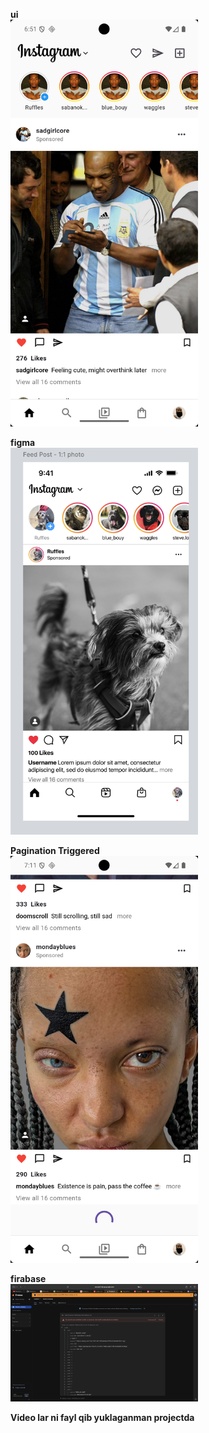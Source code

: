 **ui**
<br>
<img src="images_readme/1.png" width="300">

**figma**
<br>
<img src="images_readme/3.png" width="300">

**Pagination Triggered**
<br>
<img src="images_readme/4.png" width="300">

**firabase**
<br>
<img src="images_readme/2.png" width="300">

**Video lar ni fayl qib yuklaganman projectda**
